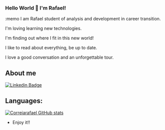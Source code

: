 ### Hello World 👋 I'm Rafael!

<p>:memo I am Rafael student of analysis and development in career transition.</p>
<p>I'm loving learning new technologies.</p>
<p>I'm finding out where I fit in this new world!</p>
<p>I like to read about everything, be up to date.</p>
<p>I love a good conversation and an unforgettable tour.</p>

 ## About me
[![Linkedin Badge](https://img.shields.io/badge/-LinkedIn-blue?style=flat-square&logo=Linkedin&logoColor=white&link=https://www.linkedin.com/in/correiarafaelsilva/)](https://www.linkedin.com/in/correiarafaelsilva/)

## Languages:
[![Correiarafael GitHub stats](https://github-readme-stats.vercel.app/api/top-langs/?username=correiarafael)](https://github.com/correiarafael/github-readme-stats)


- Enjoy it!!
